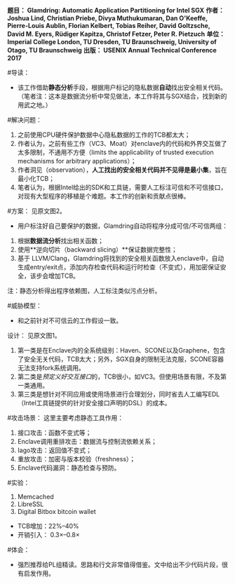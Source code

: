 **题目： Glamdring: Automatic Application Partitioning for Intel SGX**
**作者： Joshua Lind, Christian Priebe, Divya Muthukumaran, Dan O'Keeffe, Pierre-Louis Aublin, Florian Kelbert, Tobias Reiher, David Goltzsche, David M. Eyers, Rüdiger Kapitza, Christof Fetzer, Peter R. Pietzuch**
**单位： Imperial College London, TU Dresden, TU Braunschweig, University of Otago, TU Braunschweig**
**出版： USENIX Annual Technical Conference 2017**


#导读：
* 该工作借助**静态分析**手段，根据用户标记的隐私数据**自动**找出安全相关代码。
（笔者注：这本是数据流分析中常见做法，本工作将其与SGX结合，找到新的用武之地。）


#解决问题：
1. 之前使用CPU硬件保护数据中心隐私数据的工作的TCB都太大；
2. 作者认为，之前有些工作（VC3、Moat）对enclave内的代码和外界交互做了太多限制，不通用不方便（limits the applicability of trusted execution mechanisms for arbitrary applications）；
3. 作者洞见（observation），**人工找出的安全相关代码并不见得是最小集**，旨在最小化TCB；
4. 笔者认为，根据Intel给出的SDK和工具链，需要人工标注可信和不可信接口，对现有大型程序的移植是个难题。本工作的创新和贡献点很棒。


#方案：
见原文图2。

* 用户标注好自己要保护的数据，Glamdring自动将程序分成可信/不可信两组：
1. 根据**数据流分析**找出相关函数；
2. 使用**逆向切片（backward slicing）**保证数据完整性；
3. 基于 LLVM/Clang，Glamdring将找到的安全相关函数放入enclave中，自动生成entry/exit点，添加内存检查代码和运行时检查（不变式），用加密保证安全，该步会增加TCB。

注：静态分析得出程序依赖图，人工标注类似污点分析。


#威胁模型：
* 和之前针对不可信云的工作假设一致。


设计：
见原文图1。

1. 第一类是在Enclave内的全系统级别：Haven、SCONE以及Graphene，包含了安全无关代码，TCB太大；另外，SGX自身的限制无法克服，SCONE容器无法支持fork系统调用。
2. 第二类是*预定义好交互接口*的，TCB很小，如VC3。但使用场景有限，不及第一类通用。
3. 第三类是想针对不同应用或使用场景进行合理划分，同时省去人工编写EDL（Intel工具链提供的针对安全接口声明的DSL）的成本。


#攻击场景：
这里主要考虑静态工具作用：
1. 接口攻击：函数不变式等；
2. Enclave调用重排攻击：数据流与控制流依赖关系；
3. Iago攻击：返回值不变式；
4. 重放攻击：加密与版本校验（freshness）；
5. Enclave代码漏洞：静态检查与预防。


#实验：
1. Memcached
2. LibreSSL
3. Digital Bitbox bitcoin wallet
* TCB增加：22%–40%
* 开销引入： 0.3×–0.8×


#体会：
* 强烈推荐给PL组精读。思路和行文非常值得借鉴。文中给出不少代码片段，很有启发作用。

